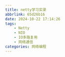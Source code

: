 ```yaml
---
title: netty学习实录
abbrlink: 65d26b16
date: 2024-10-22 17:14:26
tags:
    - Netty
    - NIO
    - IO多路复用
    - 网络通信
categories: 网络编程
---
```


